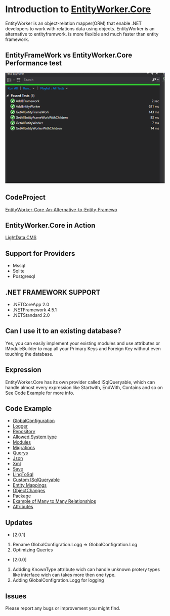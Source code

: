 # Introduction to [EntityWorker.Core](https://www.nuget.org/packages/EntityWorker.Core/)
EntityWorker is an object-relation mapper(ORM) that enable .NET developers to work with relations data using objects.
EntityWorker is an alternative to entityframwork. is more flexible and much faster than entity framework.
## EntityFrameWork vs EntityWorker.Core Performance test
![screenshot](https://github.com/AlenToma/EntityWorker.Core/blob/master/EF_VS_EW.PNG?raw=true)

## CodeProject
[EntityWorker-Core-An-Alternative-to-Entity-Framewo](https://www.codeproject.com/Tips/1222424/EntityWorker-Core-An-Alternative-to-Entity-Framewo)

## EntityWorker.Core in Action
[LightData.CMS](https://github.com/AlenToma/LightData.CMS)

## Support for Providers
* Mssql
* Sqlite
* Postgresql
## .NET FRAMEWORK SUPPORT 
* .NETCoreApp 2.0
* .NETFramework 4.5.1
* .NETStandard 2.0
## Can I use it to an existing database?
Yes, you can easily implement your existing modules and use attributes or IModuleBuilder to map all your Primary Keys and Foreign Key without even touching the database.
## Expression
EntityWorker.Core has its own provider called ISqlQueryable, which can handle almost every expression like Startwith,
EndWith, Contains and so on
See Code Example for more info.

## Code Example

* [GlobalConfiguration](https://github.com/AlenToma/EntityWorker.Core/blob/master/Documentation/GlobalConfiguration.md)
* [Logger](https://github.com/AlenToma/EntityWorker.Core/blob/master/Documentation/logger.md)
* [Repository](https://github.com/AlenToma/EntityWorker.Core/blob/master/Documentation/Repository.md)
* [Allowed System type](https://github.com/AlenToma/EntityWorker.Core/blob/master/Documentation/System.Type.md)
* [Modules](https://github.com/AlenToma/EntityWorker.Core/blob/master/Documentation/modules.md)
* [Migrations](https://github.com/AlenToma/EntityWorker.Core/blob/master/Documentation/Migration.md)
* [Querys](https://github.com/AlenToma/EntityWorker.Core/blob/master/Documentation/Query.md)
* [Json](https://github.com/AlenToma/EntityWorker.Core/blob/master/Documentation/Json.md)
* [Xml](https://github.com/AlenToma/EntityWorker.Core/blob/master/Documentation/Xml.md)
* [Save](https://github.com/AlenToma/EntityWorker.Core/blob/master/Documentation/Save.md)
* [LinqToSql](https://github.com/AlenToma/EntityWorker.Core/blob/master/Documentation/LinqToSql.md)
* [Custom ISqlQueryable](https://github.com/AlenToma/EntityWorker.Core/blob/master/Documentation/CustomQueries.md)
* [Entity Mappings](https://github.com/AlenToma/EntityWorker.Core/blob/master/Documentation/EntityMappings.md)
* [ObjectChanges](https://github.com/AlenToma/EntityWorker.Core/blob/master/Documentation/ObjectChanges.md)
* [Package](https://github.com/AlenToma/EntityWorker.Core/blob/master/Documentation/Package.md)
* [Example of Many to Many Relationships](https://github.com/AlenToma/EntityWorker.Core/blob/master/Documentation/Many%20to%20Many%20Relationships.md)
* [Attributes](https://github.com/AlenToma/EntityWorker.Core/blob/master/Documentation/Attributes.md)

## Updates
- [2.0.1]
 1. Rename GlobalConfigration.Logg => GlobalConfigration.Log
 2. Optimizing Queries
- [2.0.0]
 1. Addding KnownType attribute wich can handle unknown protery types like interface wich can takes more then one type.
 2. Adding GlobalConfigration.Logg for logging
## Issues
Please report any bugs or improvement you might find.
